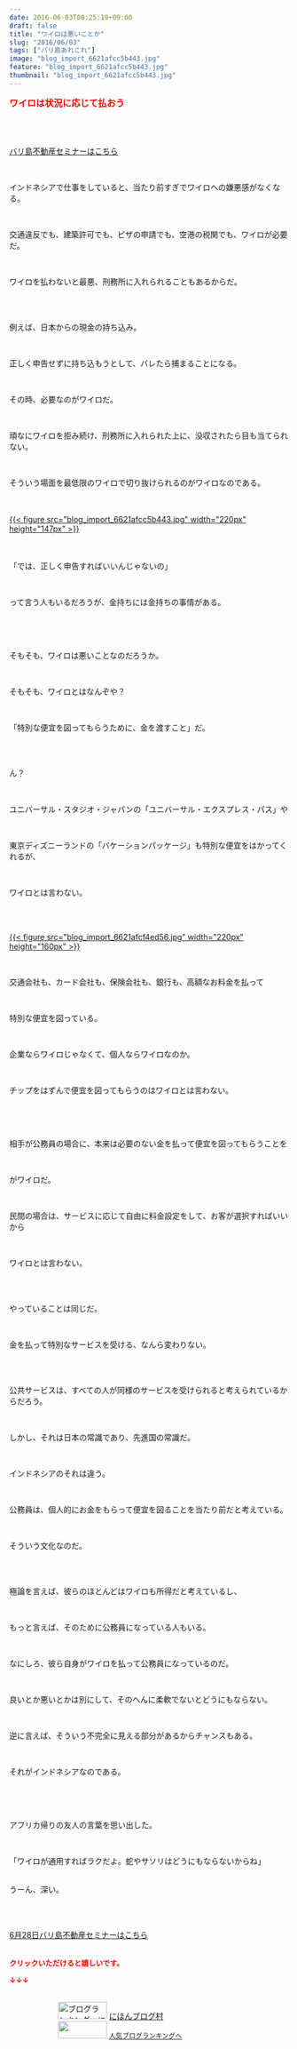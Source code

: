 ```yaml
---
date: 2016-06-03T00:25:19+09:00
draft: false
title: "ワイロは悪いことか"
slug: "2016/06/03"
tags: ["バリ島あれこれ"]
image: "blog_import_6621afcc5b443.jpg"
feature: "blog_import_6621afcc5b443.jpg"
thumbnail: "blog_import_6621afcc5b443.jpg"
---
```

<p><font color="#ff0000" size="3"><strong>ワイロは状況に応じて払おう</strong></font></p><br/><p target="_blank">　　　　　　　　　　　　　　　　　　　　　　　　　　　　　　　　　　　　　　　<a href="iin.co.jp" target="_blank">バリ島不動産セミナーはこちら</a> </p><br/><p>インドネシアで仕事をしていると、当たり前すぎでワイロへの嫌悪感がなくなる。</p><br/><p>交通違反でも、建築許可でも、ビザの申請でも、空港の税関でも、ワイロが必要だ。</p><br/><p>ワイロを払わないと最悪、刑務所に入れられることもあるからだ。</p><br/><br/><p>例えば、日本からの現金の持ち込み。</p><br/><p>正しく申告せずに持ち込もうとして、バレたら捕まることになる。</p><br/><p>その時、必要なのがワイロだ。</p><br/><p>頑なにワイロを拒み続け、刑務所に入れられた上に、没収されたら目も当てられない。</p><br/><p>そういう場面を最低限のワイロで切り抜けられるのがワイロなのである。</p><br/><br/><a href="blog_import_6621afcdb17a1.jpg">{{< figure src="blog_import_6621afcc5b443.jpg" width="220px" height="147px" >}}</a> <br/><br/><br/><p>「では、正しく申告すればいいんじゃないの」</p><br/><p>って言う人もいるだろうが、金持ちには金持ちの事情がある。</p><br/><p><br/></p><p>そもそも、ワイロは悪いことなのだろうか。</p><br/><p>そもそも、ワイロとはなんぞや？</p><br/><p>「特別な便宜を図ってもらうために、金を渡すこと」だ。</p><br/><br/><p>ん？</p><br/><p>ユニバーサル・スタジオ・ジャパンの「ユニバーサル・エクスプレス・パス」や</p><br/><p>東京ディズニーランドの「バケーションパッケージ」も特別な便宜をはかってくれるが、</p><br/><p>ワイロとは言わない。</p><br/><p><br/><a href="blog_import_6621afd085bc1.jpg">{{< figure src="blog_import_6621afcf4ed56.jpg" width="220px" height="160px" >}}</a> <br/></p><br/><p>交通会社も、カード会社も、保険会社も、銀行も、高額なお料金を払って</p><br/><p>特別な便宜を図っている。</p><br/><p>企業ならワイロじゃなくて、個人ならワイロなのか。</p><br/><p>チップをはずんで便宜を図ってもらうのはワイロとは言わない。</p><br/><p><br/></p><p>相手が公務員の場合に、本来は必要のない金を払って便宜を図ってもらうことを</p><br/><p>がワイロだ。</p><br/><p>民間の場合は、サービスに応じて自由に料金設定をして、お客が選択すればいいから</p><br/><p>ワイロとは言わない。</p><br/><br/><p>やっていることは同じだ。</p><br/><p>金を払って特別なサービスを受ける、なんら変わりない。</p><br/><br/><p>公共サービスは、すべての人が同様のサービスを受けられると考えられているからだろう。</p><br/><p>しかし、それは日本の常識であり、先進国の常識だ。</p><br/><p>インドネシアのそれは違う。</p><br/><p>公務員は、個人的にお金をもらって便宜を図ることを当たり前だと考えている。</p><br/><p>そういう文化なのだ。</p><br/><br/><p>極論を言えば、彼らのほとんどはワイロも所得だと考えているし、</p><br/><p>もっと言えば、そのために公務員になっている人もいる。</p><br/><p>なにしろ、彼ら自身がワイロを払って公務員になっているのだ。</p><br/><p>良いとか悪いとかは別にして、そのへんに柔軟でないとどうにもならない。</p><br/><p>逆に言えば、そういう不完全に見える部分があるからチャンスもある。</p><br/><p>それがインドネシアなのである。</p><br/><p><br/></p><p>アフリカ帰りの友人の言葉を思い出した。</p><br/><p>「ワイロが通用すればラクだよ。蛇やサソリはどうにもならないからね」</p><p><br/>うーん、深い。</p><br/><br/><p><a href="iin.co.jp" target="_blank">6月28日バリ島不動産セミナーはこちら</a> <br/><br/></p><p><font color="#ff0000" size="2"><strong>クリックいただけると嬉しいです。<br/></strong></font></p><p><font color="#ff0000" size="2"><strong>↓↓↓</strong></font></p><p><br/><a href="ranking.html" target="_blank"><img border="0" alt="ブログランキング・にほんブログ村へ" src="data:image/svg+xml;charset=utf-8,%3Csvg%20xmlns%3D%22http%3A%2F%2Fwww.w3.org%2F2000%2Fsvg%22%20title%3D%22Placeholder%20for%20Images%22%20role%3D%22presentation%22%20viewBox%3D%220%200%2088%2031%22%20%2F%3E" width="88" height="31" data-src="https://img-proxy.blog-video.jp/images?url=http%3A%2F%2Fwww.blogmura.com%2Fimg%2Fwww88_31.gif" style="aspect-ratio: auto 88 / 31;"/><noscript><img border="0" alt="ブログランキング・にほんブログ村へ" src="https://img-proxy.blog-video.jp/images?url=http%3A%2F%2Fwww.blogmura.com%2Fimg%2Fwww88_31.gif" width="88" height="31"></noscript></a> <a href="ranking.html" target="_blank">にほんブログ村</a> <br/><a title="人気ブログランキングへ" href="link.php?1804582"><img border="0" src="data:image/svg+xml;charset=utf-8,%3Csvg%20xmlns%3D%22http%3A%2F%2Fwww.w3.org%2F2000%2Fsvg%22%20title%3D%22Placeholder%20for%20Images%22%20role%3D%22presentation%22%20viewBox%3D%220%200%2088%2031%22%20%2F%3E" width="88" height="31" data-src="https://blog.with2.net/img/banner/banner_22.gif" style="aspect-ratio: auto 88 / 31;"/><noscript><img border="0" src="https://blog.with2.net/img/banner/banner_22.gif" width="88" height="31"></noscript></a> <a style="FONT-SIZE: 12px" href="link.php?1804582">人気ブログランキングへ</a> </p>

